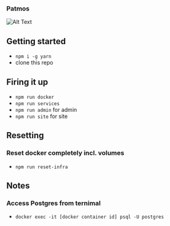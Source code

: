 ### Patmos

![Alt Text](https://media.giphy.com/media/rAm0u2k17rM3e/giphy.gif)

## Getting started

- `npm i -g yarn`
- clone this repo

## Firing it up

- `npm run docker`
- `npm run services`
- `npm run admin` for admin
- `npm run site` for site

## Resetting

### Reset docker completely incl. volumes

- `npm run reset-infra`

## Notes

### Access Postgres from ternimal

- `docker exec -it [docker container id] psql -U postgres`
